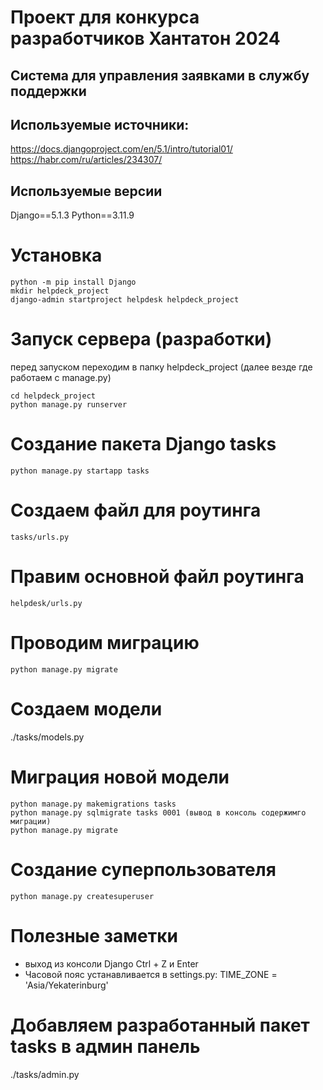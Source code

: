 # Проект для конкурса разработчиков Хантатон 2024
## Сиcтема для управления заявками в службу поддержки
## Используемые источники:
https://docs.djangoproject.com/en/5.1/intro/tutorial01/
https://habr.com/ru/articles/234307/

## Используемые версии
Django==5.1.3
Python==3.11.9

# Установка
```commandline
python -m pip install Django
mkdir helpdeck_project
django-admin startproject helpdesk helpdeck_project
```

# Запуск сервера (разработки)
перед запуском переходим в папку helpdeck_project (далее везде где работаем с manage.py)
```commandline
cd helpdeck_project 
python manage.py runserver
```

# Создание пакета Django tasks
```commandline
python manage.py startapp tasks
```

# Создаем файл для роутинга
```commandline
tasks/urls.py
```

# Правим основной файл роутинга
```commandline
helpdesk/urls.py
```

# Проводим миграцию
```commandline
python manage.py migrate
```

# Создаем модели
./tasks/models.py

# Миграция новой модели
```commandline
python manage.py makemigrations tasks
python manage.py sqlmigrate tasks 0001 (вывод в консоль содержимго миграции)
python manage.py migrate
```

# Создание суперпользователя
```commandline
python manage.py createsuperuser
```

# Полезные заметки
- выход из консоли Django Ctrl + Z и Enter
- Часовой пояс устанавливается в settings.py: TIME_ZONE = 'Asia/Yekaterinburg'

# Добавляем разработанный пакет tasks в админ панель
./tasks/admin.py


